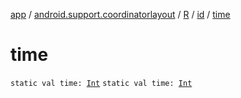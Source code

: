 [app](../../../index.md) / [android.support.coordinatorlayout](../../index.md) / [R](../index.md) / [id](index.md) / [time](./time.md)

# time

`static val time: `[`Int`](https://kotlinlang.org/api/latest/jvm/stdlib/kotlin/-int/index.html)
`static val time: `[`Int`](https://kotlinlang.org/api/latest/jvm/stdlib/kotlin/-int/index.html)